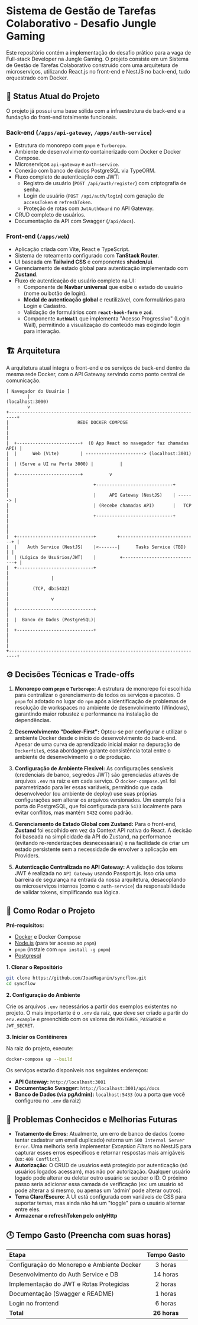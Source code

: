 # Sistema de Gestão de Tarefas Colaborativo - Desafio Jungle Gaming

Este repositório contém a implementação do desafio prático para a vaga de Full-stack Developer na Jungle Gaming. O projeto consiste em um Sistema de Gestão de Tarefas Colaborativo construído com uma arquitetura de microserviços, utilizando React.js no front-end e NestJS no back-end, tudo orquestrado com Docker.

## 🚀 Status Atual do Projeto
O projeto já possui uma base sólida com a infraestrutura de back-end e a fundação do front-end totalmente funcionais.

### Back-end (`/apps/api-gateway`, `/apps/auth-service`)
- Estrutura do monorepo com `pnpm` e `Turborepo`.
- Ambiente de desenvolvimento containerizado com Docker e Docker Compose.
- Microserviços `api-gateway` e `auth-service`.
- Conexão com banco de dados PostgreSQL via TypeORM.
- Fluxo completo de autenticação com JWT:
  - Registro de usuário (`POST /api/auth/register`) com criptografia de senha.
  - Login de usuário (`POST /api/auth/login`) com geração de `accessToken` e `refreshToken`.
  - Proteção de rotas com `JwtAuthGuard` no API Gateway.
- CRUD completo de usuários.
- Documentação da API com Swagger (`/api/docs`).

### Front-end (`/apps/web`)
- Aplicação criada com Vite, React e TypeScript.
- Sistema de roteamento configurado com **TanStack Router**.
- UI baseada em **Tailwind CSS** e componentes **shadcn/ui**.
- Gerenciamento de estado global para autenticação implementado com **Zustand**.
- Fluxo de autenticação de usuário completo na UI:
  - Componente de **Navbar universal** que exibe o estado do usuário (nome ou botão de login).
  - **Modal de autenticação global** e reutilizável, com formulários para Login e Cadastro.
  - Validação de formulários com **`react-hook-form`** e **`zod`**.
  - Componente **`AuthWall`** que implementa "Acesso Progressivo" (Login Wall), permitindo a visualização do conteúdo mas exigindo login para interação.

## 🏗️ Arquitetura

A arquitetura atual integra o front-end e os serviços de back-end dentro da mesma rede Docker, com o API Gateway servindo como ponto central de comunicação.

```ascii
[ Navegador do Usuário ]
        |
(localhost:3000)
        v
+-------------------------------------------------------------------------+
|                          REDE DOCKER COMPOSE                            |
|                                                                         |
|  +------------------------+  (O App React no navegador faz chamadas API) |
|  |      Web (Vite)        | ----------------------> (localhost:3001)     |
|  | (Serve a UI na Porta 3000) |          |                               |
|  +------------------------+          v                               |
|                                +-----------------------------+         |
|                                |     API Gateway (NestJS)    | ------> |
|                                | (Recebe chamadas API)       |   TCP   |
|                                +-----------------------------+         |
|                                                                        |
|  +-----------------------------+        +-----------------------------+ |
|  |    Auth Service (NestJS)    |<-------|      Tasks Service (TBD)    | |
|  | (Lógica de Usuários/JWT)    |         +-----------------------------+ |
|  +-----------------------------+                                         |
|                |                                                         |
|         (TCP, db:5432)                                                   |
|                v                                                         |
|  +-----------------------------+                                         |
|  |  Banco de Dados (PostgreSQL)|                                         |
|  +-----------------------------+                                         |
|                                                                         |
+-------------------------------------------------------------------------+
```

## ⚙️ Decisões Técnicas e Trade-offs

1.  **Monorepo com `pnpm` e `Turborepo`:** A estrutura de monorepo foi escolhida para centralizar o gerenciamento de todos os serviços e pacotes. O `pnpm` foi adotado no lugar do `npm` após a identificação de problemas de resolução de workspaces no ambiente de desenvolvimento (Windows), garantindo maior robustez e performance na instalação de dependências.

2.  **Desenvolvimento "Docker-First":** Optou-se por configurar e utilizar o ambiente Docker desde o início do desenvolvimento do back-end. Apesar de uma curva de aprendizado inicial maior na depuração de `Dockerfile`s, essa abordagem garante consistência total entre o ambiente de desenvolvimento e o de produção.

3.  **Configuração de Ambiente Flexível:** As configurações sensíveis (credenciais de banco, segredos JWT) são gerenciadas através de arquivos `.env` na raiz e em cada serviço. O `docker-compose.yml` foi parametrizado para ler essas variáveis, permitindo que cada desenvolvedor (ou ambiente de deploy) use suas próprias configurações sem alterar os arquivos versionados. Um exemplo foi a porta do PostgreSQL, que foi configurada para `5433` localmente para evitar conflitos, mas mantém `5432` como padrão.

4. **Gerenciamento de Estado Global com Zustand:** Para o front-end, **Zustand** foi escolhido em vez da Context API nativa do React. A decisão foi baseada na simplicidade da API do Zustand, na performance (evitando re-renderizações desnecessárias) e na facilidade de criar um estado persistente sem a necessidade de envolver a aplicação em Providers.

5.  **Autenticação Centralizada no API Gateway:** A validação dos tokens JWT é realizada no `API Gateway` usando Passport.js. Isso cria uma barreira de segurança na entrada da nossa arquitetura, desacoplando os microserviços internos (como o `auth-service`) da responsabilidade de validar tokens, simplificando sua lógica.

## 🚀 Como Rodar o Projeto

**Pré-requisitos:**
- [Docker](https://www.docker.com/products/docker-desktop/) e Docker Compose
- [Node.js](https://nodejs.org/) (para ter acesso ao `pnpm`)
- `pnpm` (instale com `npm install -g pnpm`)
- [Postgresql](https://www.postgresql.org/download/)

**1. Clonar o Repositório**
```bash
git clone https://github.com/JoaoMaganin/syncflow.git
cd syncflow
```

**2. Configuração do Ambiente**

Crie os arquivos `.env` necessários a partir dos exemplos existentes no projeto. O mais importante é o `.env` da raiz, que deve ser criado a partir do `env.example` e preenchido com os valores de `POSTGRES_PASSWORD` e `JWT_SECRET`.

**3. Iniciar os Contêineres**

Na raiz do projeto, execute:
```bash
docker-compose up --build
```
Os serviços estarão disponíveis nos seguintes endereços:
- **API Gateway:** `http://localhost:3001`
- **Documentação Swagger:** `http://localhost:3001/api/docs`
- **Banco de Dados (via pgAdmin):** `localhost:5433` (ou a porta que você configurou no `.env` da raiz)

## 🔮 Problemas Conhecidos e Melhorias Futuras

- **Tratamento de Erros:** Atualmente, um erro de banco de dados (como tentar cadastrar um email duplicado) retorna um `500 Internal Server Error`. Uma melhoria seria implementar *Exception Filters* no NestJS para capturar esses erros específicos e retornar respostas mais amigáveis (ex: `409 Conflict`).
- **Autorização:** O CRUD de usuários está protegido por autenticação (só usuários logados acessam), mas não por autorização. Qualquer usuário logado pode alterar ou deletar outro usuário se souber o ID. O próximo passo seria adicionar essa camada de verificação (ex: um usuário só pode alterar a si mesmo, ou apenas um 'admin' pode alterar outros).
- **Tema Claro/Escuro:** A UI está configurada com variáveis de CSS para suportar temas, mas ainda não há um "toggle" para o usuário alternar entre eles.
- **Armazenar o refreshToken pelo onlyHttp**

## 🕒 Tempo Gasto (Preencha com suas horas)

| Etapa | Tempo Gasto |
| :--- | :---: |
| Configuração do Monorepo e Ambiente Docker | 3 horas |
| Desenvolvimento do Auth Service e DB | 14 horas |
| Implementação do JWT e Rotas Protegidas | 2 horas |
| Documentação (Swagger e README) | 1 horas |
| Login no frontend | 6 horas |
| **Total** | **26 horas** |
